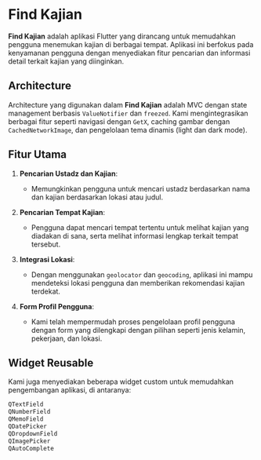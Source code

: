 # Find Kajian

**Find Kajian** adalah aplikasi Flutter yang dirancang untuk memudahkan pengguna menemukan kajian di berbagai tempat. Aplikasi ini berfokus pada kenyamanan pengguna dengan menyediakan fitur pencarian dan informasi detail terkait kajian yang diinginkan.

## Architecture

Architecture yang digunakan dalam **Find Kajian** adalah MVC dengan state management berbasis `ValueNotifier` dan `freezed`. Kami mengintegrasikan berbagai fitur seperti navigasi dengan `GetX`, caching gambar dengan `CachedNetworkImage`, dan pengelolaan tema dinamis (light dan dark mode).

## Fitur Utama

1. **Pencarian Ustadz dan Kajian**:
   - Memungkinkan pengguna untuk mencari ustadz berdasarkan nama dan kajian berdasarkan lokasi atau judul.
2. **Pencarian Tempat Kajian**:

   - Pengguna dapat mencari tempat tertentu untuk melihat kajian yang diadakan di sana, serta melihat informasi lengkap terkait tempat tersebut.

3. **Integrasi Lokasi**:

   - Dengan menggunakan `geolocator` dan `geocoding`, aplikasi ini mampu mendeteksi lokasi pengguna dan memberikan rekomendasi kajian terdekat.

4. **Form Profil Pengguna**:
   - Kami telah mempermudah proses pengelolaan profil pengguna dengan form yang dilengkapi dengan pilihan seperti jenis kelamin, pekerjaan, dan lokasi.

## Widget Reusable

Kami juga menyediakan beberapa widget custom untuk memudahkan pengembangan aplikasi, di antaranya:

```dart
QTextField
QNumberField
QMemoField
QDatePicker
QDropdownField
QImagePicker
QAutoComplete
```
